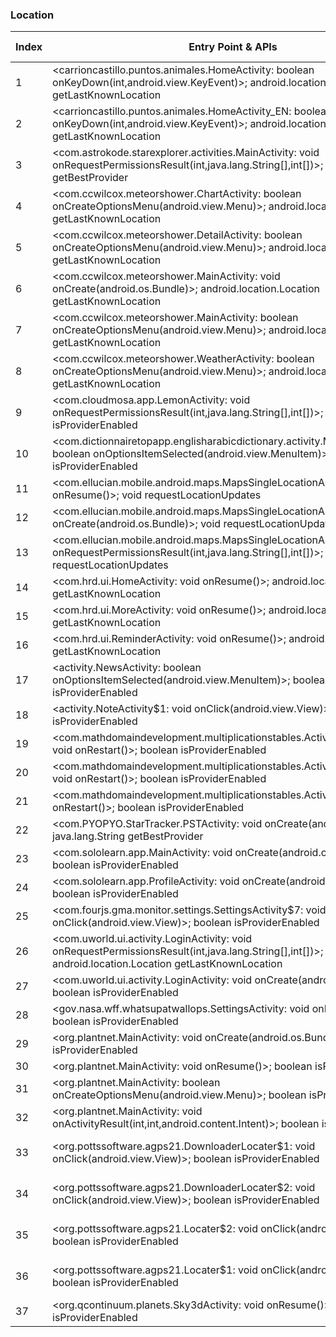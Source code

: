 ### Location
| Index | Entry Point & APIs | Screen shot | Resource id | Label |
| ------------- | ------------- | ------------- |-------------|-------------|
| 1 | <carrioncastillo.puntos.animales.HomeActivity: boolean onKeyDown(int,android.view.KeyEvent)>; android.location.Location getLastKnownLocation | ![](D:\COSMOS\output\py\Play_win8\Education\carrioncastillo.puntos.animales\carrioncastillo.puntos.animales.HomeActivity.png) |  | |
| 2 | <carrioncastillo.puntos.animales.HomeActivity_EN: boolean onKeyDown(int,android.view.KeyEvent)>; android.location.Location getLastKnownLocation | ![](D:\COSMOS\output\py\Play_win8\Education\carrioncastillo.puntos.animales\carrioncastillo.puntos.animales.HomeActivity.png) |  | |
| 3 | <com.astrokode.starexplorer.activities.MainActivity: void onRequestPermissionsResult(int,java.lang.String[],int[])>; java.lang.String getBestProvider | ![](D:\COSMOS\output\py\Play_win8\Education\com.astrokode.skyxplore\com.astrokode.starexplorer.activities.MainActivity.png) |  | |
| 4 | <com.ccwilcox.meteorshower.ChartActivity: boolean onCreateOptionsMenu(android.view.Menu)>; android.location.Location getLastKnownLocation | ![](D:\COSMOS\output\py\Play_win8\Education\com.ccwilcox.meteorshower\com.ccwilcox.meteorshower.ChartActivity.png) |  | |
| 5 | <com.ccwilcox.meteorshower.DetailActivity: boolean onCreateOptionsMenu(android.view.Menu)>; android.location.Location getLastKnownLocation | ![](D:\COSMOS\output\py\Play_win8\Education\com.ccwilcox.meteorshower\com.ccwilcox.meteorshower.DetailActivity.png) |  | |
| 6 | <com.ccwilcox.meteorshower.MainActivity: void onCreate(android.os.Bundle)>; android.location.Location getLastKnownLocation | ![](D:\COSMOS\output\py\Play_win8\Education\com.ccwilcox.meteorshower\com.ccwilcox.meteorshower.MainActivity.png) |  | |
| 7 | <com.ccwilcox.meteorshower.MainActivity: boolean onCreateOptionsMenu(android.view.Menu)>; android.location.Location getLastKnownLocation | ![](D:\COSMOS\output\py\Play_win8\Education\com.ccwilcox.meteorshower\com.ccwilcox.meteorshower.MainActivity.png) |  | |
| 8 | <com.ccwilcox.meteorshower.WeatherActivity: boolean onCreateOptionsMenu(android.view.Menu)>; android.location.Location getLastKnownLocation | ![](D:\COSMOS\output\py\Play_win8\Education\com.ccwilcox.meteorshower\com.ccwilcox.meteorshower.WeatherActivity.png) |  | |
| 9 | <com.cloudmosa.app.LemonActivity: void onRequestPermissionsResult(int,java.lang.String[],int[])>; boolean isProviderEnabled | ![](D:\COSMOS\output\py\Play_win8\Education\com.cloudmosa.puffinAcademy\com.cloudmosa.app.LemonActivity.png) |  | |
| 10 | <com.dictionnairetopapp.englisharabicdictionary.activity.MainActivity: boolean onOptionsItemSelected(android.view.MenuItem)>; boolean isProviderEnabled | ![](D:\COSMOS\output\py\Play_win8\Education\com.dictionnairetopapp.englisharabicdictionary\com.dictionnairetopapp.englisharabicdictionary.activity.MainActivity.png) |  | |
| 11 | <com.ellucian.mobile.android.maps.MapsSingleLocationActivity: void onResume()>; void requestLocationUpdates | ![](D:\COSMOS\output\py\Play_win8\Education\edu.ulalafayette.mobileapp\com.ellucian.mobile.android.maps.MapsSingleLocationActivity.png) |  | |
| 12 | <com.ellucian.mobile.android.maps.MapsSingleLocationActivity: void onCreate(android.os.Bundle)>; void requestLocationUpdates | ![](D:\COSMOS\output\py\Play_win8\Education\edu.ulalafayette.mobileapp\com.ellucian.mobile.android.maps.MapsSingleLocationActivity.png) |  | |
| 13 | <com.ellucian.mobile.android.maps.MapsSingleLocationActivity: void onRequestPermissionsResult(int,java.lang.String[],int[])>; void requestLocationUpdates | ![](D:\COSMOS\output\py\Play_win8\Education\edu.ulalafayette.mobileapp\com.ellucian.mobile.android.maps.MapsSingleLocationActivity.png) |  | |
| 14 | <com.hrd.ui.HomeActivity: void onResume()>; android.location.Location getLastKnownLocation | ![](D:\COSMOS\output\py\Play_win8\Education\com.hrd.vocabulary\com.hrd.ui.HomeActivity.png) |  | |
| 15 | <com.hrd.ui.MoreActivity: void onResume()>; android.location.Location getLastKnownLocation | ![](D:\COSMOS\output\py\Play_win8\Education\com.hrd.vocabulary\com.hrd.ui.MoreActivity.png) |  | |
| 16 | <com.hrd.ui.ReminderActivity: void onResume()>; android.location.Location getLastKnownLocation | ![](D:\COSMOS\output\py\Play_win8\Education\com.hrd.vocabulary\com.hrd.ui.ReminderActivity.png) |  | |
| 17 | <activity.NewsActivity: boolean onOptionsItemSelected(android.view.MenuItem)>; boolean isProviderEnabled | ![](D:\COSMOS\output\py\Play_win8\Education\com.jquiz.ged\activity.NewsActivity.png) |  | |
| 18 | <activity.NoteActivity$1: void onClick(android.view.View)>; boolean isProviderEnabled | ![](D:\COSMOS\output\py\Play_win8\Education\com.jquiz.ged\activity.NoteActivity.png) |  | |
| 19 | <com.mathdomaindevelopment.multiplicationstables.ActivityGamesAmazon: void onRestart()>; boolean isProviderEnabled | ![](D:\COSMOS\output\py\Play_win8\Education\com.mathdomaindevelopment.multiplicationstables\com.mathdomaindevelopment.multiplicationstables.ActivityGamesAmazon.png) |  | |
| 20 | <com.mathdomaindevelopment.multiplicationstables.ActivityGamesGoogle: void onRestart()>; boolean isProviderEnabled | ![](D:\COSMOS\output\py\Play_win8\Education\com.mathdomaindevelopment.multiplicationstables\com.mathdomaindevelopment.multiplicationstables.ActivityGamesGoogle.png) |  | |
| 21 | <com.mathdomaindevelopment.multiplicationstables.ActivityMain: void onRestart()>; boolean isProviderEnabled | ![](D:\COSMOS\output\py\Play_win8\Education\com.mathdomaindevelopment.multiplicationstables\com.mathdomaindevelopment.multiplicationstables.ActivityMain.png) |  | |
| 22 | <com.PYOPYO.StarTracker.PSTActivity: void onCreate(android.os.Bundle)>; java.lang.String getBestProvider | ![](D:\COSMOS\output\py\Play_win8\Education\com.PYOPYO.StarTracker\com.PYOPYO.StarTracker.PSTActivity.png) |  | |
| 23 | <com.sololearn.app.MainActivity: void onCreate(android.os.Bundle)>; boolean isProviderEnabled | ![](D:\COSMOS\output\py\Play_win8\Education\com.sololearn.sql\com.sololearn.app.MainActivity.png) |  | |
| 24 | <com.sololearn.app.ProfileActivity: void onCreate(android.os.Bundle)>; boolean isProviderEnabled | ![](D:\COSMOS\output\py\Play_win8\Education\com.sololearn.sql\com.sololearn.app.ProfileActivity.png) |  | |
| 25 | <com.fourjs.gma.monitor.settings.SettingsActivity$7: void onClick(android.view.View)>; boolean isProviderEnabled | ![](D:\COSMOS\output\py\Play_win8\Education\com.tylertech.sismobile\com.fourjs.gma.monitor.settings.SettingsActivity.png) |  | |
| 26 | <com.uworld.ui.activity.LoginActivity: void onRequestPermissionsResult(int,java.lang.String[],int[])>; android.location.Location getLastKnownLocation | ![](D:\COSMOS\output\py\Play_win8\Education\com.uworld.nclex\com.uworld.ui.activity.LoginActivity.png) |  | |
| 27 | <com.uworld.ui.activity.LoginActivity: void onCreate(android.os.Bundle)>; boolean isProviderEnabled | ![](D:\COSMOS\output\py\Play_win8\Education\com.uworld.nclex\com.uworld.ui.activity.LoginActivity.png) |  | |
| 28 | <gov.nasa.wff.whatsupatwallops.SettingsActivity: void onResume()>; boolean isProviderEnabled | ![](D:\COSMOS\output\py\Play_win8\Education\gov.nasa.wff.whatsupatwallops\gov.nasa.wff.whatsupatwallops.SettingsActivity.png) |  | |
| 29 | <org.plantnet.MainActivity: void onCreate(android.os.Bundle)>; boolean isProviderEnabled | ![](D:\COSMOS\output\py\Play_win8\Education\org.plantnet\org.plantnet.MainActivity.png) |  | |
| 30 | <org.plantnet.MainActivity: void onResume()>; boolean isProviderEnabled | ![](D:\COSMOS\output\py\Play_win8\Education\org.plantnet\org.plantnet.MainActivity.png) |  | |
| 31 | <org.plantnet.MainActivity: boolean onCreateOptionsMenu(android.view.Menu)>; boolean isProviderEnabled | ![](D:\COSMOS\output\py\Play_win8\Education\org.plantnet\org.plantnet.MainActivity.png) |  | |
| 32 | <org.plantnet.MainActivity: void onActivityResult(int,int,android.content.Intent)>; boolean isProviderEnabled | ![](D:\COSMOS\output\py\Play_win8\Education\org.plantnet\org.plantnet.MainActivity.png) |  | |
| 33 | <org.pottssoftware.agps21.DownloaderLocater$1: void onClick(android.view.View)>; boolean isProviderEnabled | ![](D:\COSMOS\output\py\Play_win8\Education\org.pottssoftware.agps21\org.pottssoftware.agps21.DownloaderLocater.png) | {'2131165188': <sensitive_component.SensitiveComponent.SensitiveView object at 0x0000012522C02D30>} | |
| 34 | <org.pottssoftware.agps21.DownloaderLocater$2: void onClick(android.view.View)>; boolean isProviderEnabled | ![](D:\COSMOS\output\py\Play_win8\Education\org.pottssoftware.agps21\org.pottssoftware.agps21.DownloaderLocater.png) | {'2131165189': <sensitive_component.SensitiveComponent.SensitiveView object at 0x0000012523DC4710>} | |
| 35 | <org.pottssoftware.agps21.Locater$2: void onClick(android.view.View)>; boolean isProviderEnabled | ![](D:\COSMOS\output\py\Play_win8\Education\org.pottssoftware.agps21\org.pottssoftware.agps21.Locater.png) | {'2131165189': <sensitive_component.SensitiveComponent.SensitiveView object at 0x00000125241FD2B0>} | |
| 36 | <org.pottssoftware.agps21.Locater$1: void onClick(android.view.View)>; boolean isProviderEnabled | ![](D:\COSMOS\output\py\Play_win8\Education\org.pottssoftware.agps21\org.pottssoftware.agps21.Locater.png) | {'2131165188': <sensitive_component.SensitiveComponent.SensitiveView object at 0x00000125241FDFD0>} | |
| 37 | <org.qcontinuum.planets.Sky3dActivity: void onResume()>; boolean isProviderEnabled | ![](D:\COSMOS\output\py\Play_win8\Education\org.qcontinuum.planets\org.qcontinuum.planets.Sky3dActivity.png) |  | |
